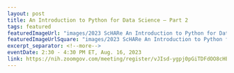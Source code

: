 ```yaml
---
layout: post
title: An Introduction to Python for Data Science – Part 2
tags: featured
featuredImageUrl: "images/2023 ScHARe An Introduction to Python for Data Science Part 2.png"
featuredImageUrlSquare: "images/2023 ScHARe An Introduction to Python for Data Science Part 2.png"
excerpt_separator: <!--more-->
eventDate: 2:30 - 4:30 PM ET, Aug. 16, 2023
link: https://nih.zoomgov.com/meeting/register/vJIsd-ygpj0pGiTDFdOO8cHEnBYnQHLFBZg?utm_campaign=ScHARe&utm_medium=email&utm_source=govdelivery
---
```


